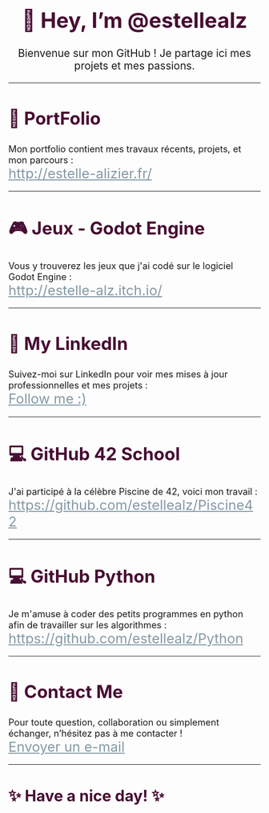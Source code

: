 <h1 align="center" style="font-size: 3em; color: #480E33;">👋 Hey, I’m <strong>@estellealz</strong></h1>

<p align="center" style="font-size: 1.5em;">Bienvenue sur mon GitHub ! Je partage ici mes projets et mes passions.</p>

---

<h2 style="font-size: 2.5em; color: #480E33;">🎨 <strong>PortFolio</strong></h2>
<p style="font-size: 1.3em;">
Mon portfolio contient mes travaux récents, projets, et mon parcours :
<br><a href="http://estelle-alizier.fr/" style="font-size: 1.5em; color: #8499A5;">http://estelle-alizier.fr/</a>
</p>

---

<h2 style="font-size: 2.5em; color: #480E33;">🎮 <strong>Jeux - Godot Engine</strong></h2>
<p style="font-size: 1.3em;">
Vous y trouverez les jeux que j'ai codé sur le logiciel Godot Engine :
<br><a href="http://estelle-alz.itch.io" style="font-size: 1.5em; color: #8499A5;">http://estelle-alz.itch.io/</a>
</p>

---


<h2 style="font-size: 2.5em; color: #480E33;">🔗 <strong>My LinkedIn</strong></h2>
<p style="font-size: 1.3em;">
Suivez-moi sur LinkedIn pour voir mes mises à jour professionnelles et mes projets :
<br><a href="https://www.linkedin.com/in/estelle-alizier-5b1208298/" style="font-size: 1.5em; color: #8499A5;">Follow me :)</a>
</p>

---

<h2 style="font-size: 2.5em; color: #480E33;">💻 <strong>GitHub 42 School</strong></h2>
<p style="font-size: 1.3em;">
J'ai participé à la célèbre Piscine de 42, voici mon travail :
<br><a href="https://github.com/estellealz/Piscine42" style="font-size: 1.5em; color: #8499A5;">https://github.com/estellealz/Piscine42</a>
</p>

---

<h2 style="font-size: 2.5em; color: #480E33;">💻 <strong>GitHub Python</strong></h2>
<p style="font-size: 1.3em;">
Je m'amuse à coder des petits programmes en python afin de travailler sur les algorithmes :
<br><a href="https://github.com/estellealz/Python" style="font-size: 1.5em; color: #8499A5;">https://github.com/estellealz/Python</a>
</p>

---

<h2 style="font-size: 2.5em; color: #480E33;">💌 <strong>Contact Me</strong></h2>
<p style="font-size: 1.3em;">
Pour toute question, collaboration ou simplement échanger, n’hésitez pas à me contacter !
<br><a href="mailto:alzestelle@gmail.com" style="font-size: 1.5em; color: #8499A5;">Envoyer un e-mail</a>
</p>

---

<h3 style="font-size: 2.2em; color: #480E33;">✨ Have a nice day! ✨</h3>
